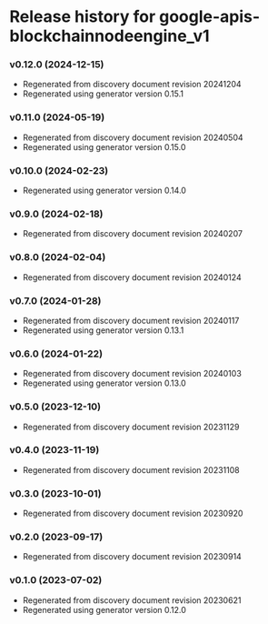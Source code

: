 # Release history for google-apis-blockchainnodeengine_v1

### v0.12.0 (2024-12-15)

* Regenerated from discovery document revision 20241204
* Regenerated using generator version 0.15.1

### v0.11.0 (2024-05-19)

* Regenerated from discovery document revision 20240504
* Regenerated using generator version 0.15.0

### v0.10.0 (2024-02-23)

* Regenerated using generator version 0.14.0

### v0.9.0 (2024-02-18)

* Regenerated from discovery document revision 20240207

### v0.8.0 (2024-02-04)

* Regenerated from discovery document revision 20240124

### v0.7.0 (2024-01-28)

* Regenerated from discovery document revision 20240117
* Regenerated using generator version 0.13.1

### v0.6.0 (2024-01-22)

* Regenerated from discovery document revision 20240103
* Regenerated using generator version 0.13.0

### v0.5.0 (2023-12-10)

* Regenerated from discovery document revision 20231129

### v0.4.0 (2023-11-19)

* Regenerated from discovery document revision 20231108

### v0.3.0 (2023-10-01)

* Regenerated from discovery document revision 20230920

### v0.2.0 (2023-09-17)

* Regenerated from discovery document revision 20230914

### v0.1.0 (2023-07-02)

* Regenerated from discovery document revision 20230621
* Regenerated using generator version 0.12.0

